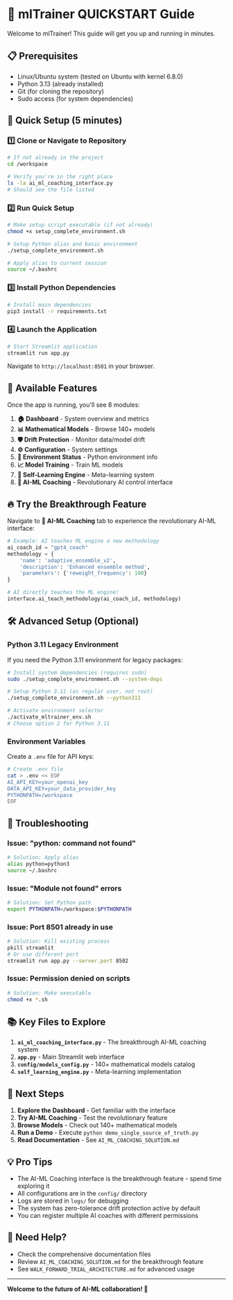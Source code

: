 # 🚀 mlTrainer QUICKSTART Guide

Welcome to mlTrainer! This guide will get you up and running in minutes.

## 📋 Prerequisites

- Linux/Ubuntu system (tested on Ubuntu with kernel 6.8.0)
- Python 3.13 (already installed)
- Git (for cloning the repository)
- Sudo access (for system dependencies)

## 🎯 Quick Setup (5 minutes)

### 1️⃣ **Clone or Navigate to Repository**

```bash
# If not already in the project
cd /workspace

# Verify you're in the right place
ls -la ai_ml_coaching_interface.py
# Should see the file listed
```

### 2️⃣ **Run Quick Setup**

```bash
# Make setup script executable (if not already)
chmod +x setup_complete_environment.sh

# Setup Python alias and basic environment
./setup_complete_environment.sh

# Apply alias to current session
source ~/.bashrc
```

### 3️⃣ **Install Python Dependencies**

```bash
# Install main dependencies
pip3 install -r requirements.txt
```

### 4️⃣ **Launch the Application**

```bash
# Start Streamlit application
streamlit run app.py
```

Navigate to `http://localhost:8501` in your browser.

## 🎨 Available Features

Once the app is running, you'll see 8 modules:

1. **🏠 Dashboard** - System overview and metrics
2. **📊 Mathematical Models** - Browse 140+ models
3. **🛡️ Drift Protection** - Monitor data/model drift
4. **⚙️ Configuration** - System settings
5. **🔧 Environment Status** - Python environment info
6. **📈 Model Training** - Train ML models
7. **🧠 Self-Learning Engine** - Meta-learning system
8. **🤝 AI-ML Coaching** - Revolutionary AI control interface

## 🔥 Try the Breakthrough Feature

Navigate to **🤝 AI-ML Coaching** tab to experience the revolutionary AI-ML interface:

```python
# Example: AI teaches ML engine a new methodology
ai_coach_id = "gpt4_coach"
methodology = {
    'name': 'adaptive_ensemble_v2',
    'description': 'Enhanced ensemble method',
    'parameters': {'reweight_frequency': 100}
}

# AI directly teaches the ML engine!
interface.ai_teach_methodology(ai_coach_id, methodology)
```

## 🛠️ Advanced Setup (Optional)

### **Python 3.11 Legacy Environment**

If you need the Python 3.11 environment for legacy packages:

```bash
# Install system dependencies (requires sudo)
sudo ./setup_complete_environment.sh --system-deps

# Setup Python 3.11 (as regular user, not root)
./setup_complete_environment.sh --python311

# Activate environment selector
./activate_mltrainer_env.sh
# Choose option 2 for Python 3.11
```

### **Environment Variables**

Create a `.env` file for API keys:

```bash
# Create .env file
cat > .env << EOF
AI_API_KEY=your_openai_key
DATA_API_KEY=your_data_provider_key
PYTHONPATH=/workspace
EOF
```

## 🐛 Troubleshooting

### **Issue: "python: command not found"**
```bash
# Solution: Apply alias
alias python=python3
source ~/.bashrc
```

### **Issue: "Module not found" errors**
```bash
# Solution: Set Python path
export PYTHONPATH=/workspace:$PYTHONPATH
```

### **Issue: Port 8501 already in use**
```bash
# Solution: Kill existing process
pkill streamlit
# Or use different port
streamlit run app.py --server.port 8502
```

### **Issue: Permission denied on scripts**
```bash
# Solution: Make executable
chmod +x *.sh
```

## 📚 Key Files to Explore

1. **`ai_ml_coaching_interface.py`** - The breakthrough AI-ML coaching system
2. **`app.py`** - Main Streamlit web interface
3. **`config/models_config.py`** - 140+ mathematical models catalog
4. **`self_learning_engine.py`** - Meta-learning implementation

## 🎯 Next Steps

1. **Explore the Dashboard** - Get familiar with the interface
2. **Try AI-ML Coaching** - Test the revolutionary feature
3. **Browse Models** - Check out 140+ mathematical models
4. **Run a Demo** - Execute `python demo_single_source_of_truth.py`
5. **Read Documentation** - See `AI_ML_COACHING_SOLUTION.md`

## 💡 Pro Tips

- The AI-ML Coaching interface is the breakthrough feature - spend time exploring it
- All configurations are in the `config/` directory
- Logs are stored in `logs/` for debugging
- The system has zero-tolerance drift protection active by default
- You can register multiple AI coaches with different permissions

## 🤝 Need Help?

- Check the comprehensive documentation files
- Review `AI_ML_COACHING_SOLUTION.md` for the breakthrough feature
- See `WALK_FORWARD_TRIAL_ARCHITECTURE.md` for advanced usage

---

**Welcome to the future of AI-ML collaboration! 🚀**